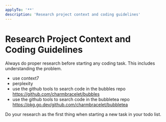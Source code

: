 ```yaml
---
applyTo: '**'
description: 'Research project context and coding guidelines'
---
```

# Research Project Context and Coding Guidelines
Always do proper research before starting any coding task. This includes understanding the problem.
- use context7
- perplexity
- use the github tools to search code in the bubbles repo https://github.com/charmbracelet/bubbles
- use the github tools to search code in the bubbletea repo https://pkg.go.dev/github.com/charmbracelet/bubbletea

Do your research as the first thing when starting a new task in your todo list.
